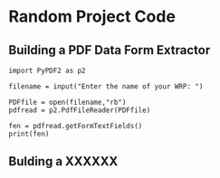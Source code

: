# Random Project Code

## Building a PDF Data Form Extractor

```
import PyPDF2 as p2

filename = input("Enter the name of your WRP: ")

PDFfile = open(filename,"rb")
pdfread = p2.PdfFileReader(PDFfile)

fen = pdfread.getFormTextFields()
print(fen)
```

## Bulding a XXXXXX

